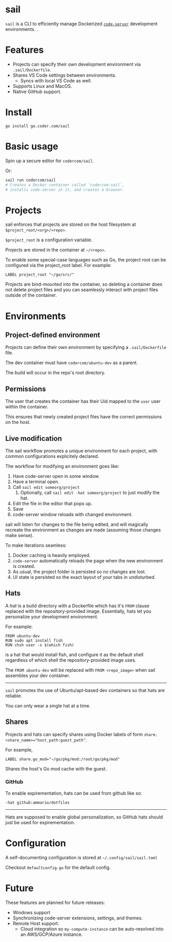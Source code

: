 # sail

`sail` is a CLI to efficiently manage Dockerized [`code-server`](https://github.com/codercom/code-server) development environments.
.

# Features

- Projects can specify their own development environment via `.sail/Dockerfile`.
- Shares VS Code settings between environments.
	- Syncs with local VS Code as well.
- Supports Linux and MacOS.
- Native GitHub support.

# Install

```
go install go.coder.com/sail
```

# Basic usage

Spin up a secure editor for `codercom/sail`.

Or:

```bash
sail run codercom/sail
# Creates a Docker container called `codercom-sail`,
# installs code-server in it, and creates a browser.
```

# Projects

sail enforces that projects are stored on the host filesystem at `$project_root/<org>/<repo>`.

`$project_root` is a configuration variable.

Projects are stored in the container at `~/<repo>`.

To enable some special-case languages such as Go, the project root can be configured
via the project_root label. For example:

```
LABEL project_root "~/go/src/"
```

Projects are bind-mounted into the container, so deleting a container does not delete project files
and you can seamlessly interact with project files outside of the container.

# Environments

## Project-defined environment 

Projects can define their own environment by specifying a `.sail/Dockerfile` file.

The dev container must have `codercom/ubuntu-dev` as a parent.

The build will occur in the repo's root directory.

## Permissions

The user that creates the container has their Uid mapped to the `user` user within the container.

This ensures that newly created project files have the correct permissions on 
the host.

## Live modification

The sail workflow promotes a unique environment for each project, with common
configurations explicitely declared.


The workflow for modifying an environment goes like:

1) Have code-server open in some window.
1) Have a terminal open.
1) Call `sail edit someorg/project`
	1) Optionally, call `sail edit -hat someorg/project` to just modify the hat.
1) Edit the file in the editor that pops up.
1) Save
1) code-server window reloads with changed environment.

sail will listen for changes to the file being edited, and will magically
recreate the environment as changes are made (assuming those changes make
sense).

To make iterations seamless:

1) Docker caching is heavily employed.
1) `code-server` automatically reloads the page when the new environment is
created.
1) As usual, the project folder is persisted so no changes are lost.
1) UI state is persisted so the exact layout of your tabs in undisturbed.

## Hats

A _hat_ is a build directory with a Dockerfile which has it's `FROM` clause 
replaced with the repository-provided image. Essentially, hats let you
personalize your development environment.

For example:

```
FROM ubuntu-dev
RUN sudo apt install fish
RUN chsh user -s $(which fish)
```

is a hat that would install fish, and configure it as the default
shell regardless of which shell the repository-provided image uses.

The `FROM ubuntu-dev` will be replaced with `FROM <repo_image>` when sail
assembles your dev container.

---

`sail` promotes the use of Ubuntu/apt-based dev containers so that hats are 
reliable.

You can only wear a single hat at a time.

## Shares

Projects and hats can specify shares using Docker labels of form 
`share.<share_name>="host_path:guest_path"`.

For example, 

```
LABEL share.go_mod="~/go/pkg/mod:/root/go/pkg/mod"
```

Shares the host's Go mod cache with the guest.


### GitHub

To enable expirementation, hats can be used from github like so:

`-hat github:ammario/dotfiles`

---

Hats are supposed to enable global personalization, so GitHub hats should just be used for expirementation.

# Configuration

A self-documenting configuration is stored  at `~/.config/sail/sail.toml`

Checkout `defaultconfig.go` for the default config.

# Future

These features are planned for future releases:

- Windows support
- Synchronizing code-server extensions, settings, and themes.
- Remote Host support.
	- Cloud integration so `my-compute-instance` can be auto-resolved into an AWS/GCP/Azure instance.
